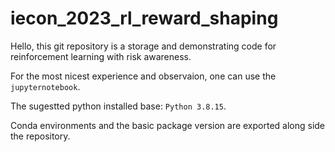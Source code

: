 # iecon_2023_rl_reward_shaping
Hello, this git repository is a storage and demonstrating code for reinforcement learning with risk awareness.

For the most nicest experience and observaion, one can use the `jupyternotebook`.

The sugestted python installed base: `Python 3.8.15`.

Conda environments and the basic package version are exported along side the repository.

